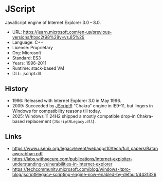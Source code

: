 # JScript

JavaScript engine of Internet Explorer 3.0 – 8.0.

* URL:        https://learn.microsoft.com/en-us/previous-versions/hbxc2t98%28v=vs.85%29
* Language:   C++
* License:    Proprietary
* Org:        Microsoft
* Standard:   ES3
* Years:      1996-2011
* Runtime:    stack-based VM
* DLL:        jscript.dll

## History

* 1996: Released with Internet Explorer 3.0 in May 1996.
* 2009: Succeeded by [JScript9](jscript9.md) "Chakra" engine in IE9-11, but lingers in Windows for compatibility reasons till today.
* 2025: Windows 11 24H2 shipped a mostly compatible drop-in Chakra-based replacement (`JScript9Legacy.dll`).

## Links

* https://www.usenix.org/legacy/event/webapps10/tech/full_papers/Ratanaworabhan.pdf
* https://labs.withsecure.com/publications/internet-exploiter-understanding-vulnerabilities-in-internet-explorer
* https://techcommunity.microsoft.com/blog/windows-itpro-blog/jscript9legacy-scripting-engine-now-enabled-by-default/4431326

